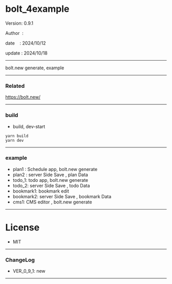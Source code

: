 ﻿# bolt_4example

 Version: 0.9.1

 Author  :
 
 date    : 2024/10/12

 update : 2024/10/18

***

bolt.new generate, example

***
### Related

https://bolt.new/

***
### build

* build, dev-start

```
yarn build
yarn dev
```


***
### example

* plan1 : Schedule app,  bolt.new generate
* plan2 : server Side Save , plan Data
* todo_1: todo app, bolt.new generate
* todo_2: server Side Save , todo Data
* bookmark1: bookmark edit
* bookmark2: server Side Save , bookmark Data
* cms1: CMS editor , bolt.new generate

*** 
# License

* MIT

***
### ChangeLog

* VER_0_9_1: new

***

